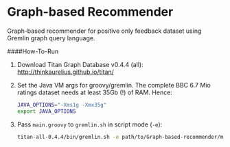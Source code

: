 Graph-based Recommender
=======================

Graph-based recommender for positive only feedback dataset using Gremlin graph query language.

####How-To-Run
1. Download Titan Graph Database v0.4.4 (all): http://thinkaurelius.github.io/titan/
2. Set the Java VM args for groovy/gremlin. The complete BBC 6.7 Mio ratings dataset needs at least 35Gb (!) of RAM. Hence:
    
    ```bash
    JAVA_OPTIONS="-Xms1g -Xmx35g"
    export JAVA_OPTIONS
    ```
3. Pass `main.groovy` to `gremlin.sh` in script mode (`-e`):
    
    ```bash
    titan-all-0.4.4/bin/gremlin.sh -e path/to/Graph-based-recommender/main.groovy -p dir/for/optional/graph/serialization -u some,user,ids,to,process path/to/BBC/dataset path/to/output/directory
    ```
